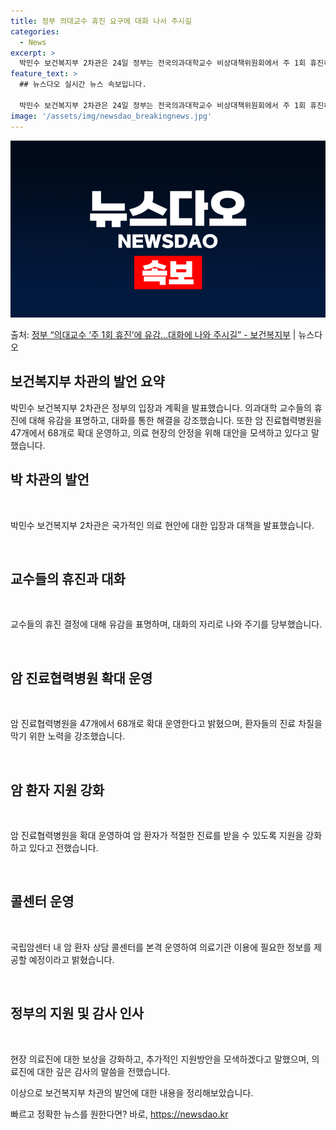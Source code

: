 ```yaml
---
title: 정부 의대교수 휴진 요구에 대화 나서 주시길
categories:
  - News
excerpt: >
  박민수 보건복지부 2차관은 24일 정부는 전국의과대학교수 비상대책위원회에서 주 1회 휴진하겠다는 결정을 내리…
feature_text: >
  ## 뉴스다오 실시간 뉴스 속보입니다.

  박민수 보건복지부 2차관은 24일 정부는 전국의과대학교수 비상대책위원회에서 주 1회 휴진하겠다는 결정을 내리…
image: '/assets/img/newsdao_breakingnews.jpg'
---
```


![뉴스다오 속보](/assets/img/newsdao_breakingnews.jpg)

<p>출처: <a href="https://newsdao.kr/3664" rel="dofollow">정부 “의대교수 ‘주 1회 휴진’에 유감…대화에 나와 주시길”   - 보건복지부</a> | 뉴스다오</p>

<h2 data-ke-size="size26">보건복지부 차관의 발언 요약</h2>
​
박민수 보건복지부 2차관은 정부의 입장과 계획을 발표했습니다. 의과대학 교수들의 휴진에 대해 유감을 표명하고, 대화를 통한 해결을 강조했습니다. 또한 암 진료협력병원을 47개에서 68개로 확대 운영하고, 의료 현장의 안정을 위해 대안을 모색하고 있다고 말했습니다.
​
<h2 data-ke-size="size26">박 차관의 발언</h2>
​
<p data-ke-size="size16">박민수 보건복지부 2차관은 국가적인 의료 현안에 대한 입장과 대책을 발표했습니다.</p>
​
<h2 data-ke-size="size26">교수들의 휴진과 대화</h2>
​
<p data-ke-size="size16">교수들의 휴진 결정에 대해 유감을 표명하며, 대화의 자리로 나와 주기를 당부했습니다.</p>
​
<h2 data-ke-size="size26">암 진료협력병원 확대 운영</h2>
​
<p data-ke-size="size16">암 진료협력병원을 47개에서 68개로 확대 운영한다고 밝혔으며, 환자들의 진료 차질을 막기 위한 노력을 강조했습니다.</p>
​
<h2 data-ke-size="size26">암 환자 지원 강화</h2>
​
<p data-ke-size="size16">암 진료협력병원을 확대 운영하여 암 환자가 적절한 진료를 받을 수 있도록 지원을 강화하고 있다고 전했습니다.</p>
​
<h2 data-ke-size="size26">콜센터 운영</h2>
​
<p data-ke-size="size16">국립암센터 내 암 환자 상담 콜센터를 본격 운영하여 의료기관 이용에 필요한 정보를 제공할 예정이라고 밝혔습니다.</p>
​
<h2 data-ke-size="size26">정부의 지원 및 감사 인사</h2>
​
<p data-ke-size="size16">현장 의료진에 대한 보상을 강화하고, 추가적인 지원방안을 모색하겠다고 말했으며, 의료진에 대한 깊은 감사의 말씀을 전했습니다.</p>
​
이상으로 보건복지부 차관의 발언에 대한 내용을 정리해보았습니다. 

빠르고 정확한 뉴스를 원한다면? 바로, <a href="https://newsdao.kr" rel="dofollow">https://newsdao.kr</a>


